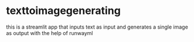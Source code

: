 # texttoimagegenerating
this is a streamlit  app that inputs text as input and generates a single image as output with the help of runwayml
